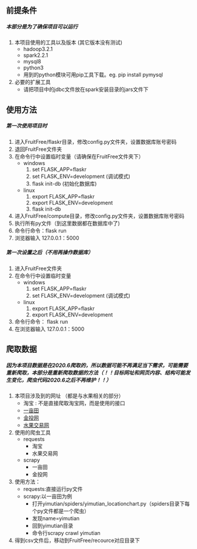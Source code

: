 ## 前提条件  
##### 本部分是为了确保项目可以运行
1. 本项目使用的工具以及版本 (其它版本没有测试)
    * hadoop3.2.1
    * spark2.2.1
    * mysql8
    * python3
    * 用到的python模块可用pip工具下载。eg. pip install pymysql
2. 必要的扩展工具
    * 请把项目中的jdbc文件放在spark安装目录的jars文件下

## 使用方法
##### 第一次使用项目时
1. 进入FruitFree/flaskr目录，修改config.py文件夹，设置数据库账号密码
2. 退回FruitFree文件夹
3. 在命令行中设置临时变量（请确保在FruitFree文件夹下）
   * windows
        1. set FLASK_APP=flaskr
        2. set FLASK_ENV=development (调试模式)
        3. flask init-db (初始化数据库)
   * linux
        1. export FLASK_APP=flaskr
        2. export FLASK_ENV=development
        3. flask init-db
4. 进入FruitFree/compute目录，修改config.py文件夹，设置数据库账号密码
5. 执行所有py文件（到这里数据都在数据库中了)
6. 命令行命令：flask run 
7. 浏览器输入 127.0.0.1：5000
   
##### 第一次设置之后（不用再操作数据库）
1. 进入FruitFree文件夹
2. 在命令行中设置临时变量
    * windows
        1. set FLASK_APP=flaskr
        2. set FLASK_ENV=development (调试模式)
    * linux
        1. export FLASK_APP=flaskr
        2. export FLASK_ENV=development
3. 命令行命令： flask run
4. 在浏览器输入 127.0.0.1：5000  
## 爬取数据
##### 因为本项目数据是在2020.6爬取的，所以数据可能不再满足当下需求，可能需要重新爬取，本部分是重新爬取数据的方法（！！目标网址和网页内容、结构可能发生变化，爬虫代码2020.6之后不再维护！！）  
1. 本项目涉及到的网址 （都是与水果相关的部分）
    * 淘宝 : 不是直接爬取淘宝网，而是使用的接口
    * [一亩田](http://hangqing.ymt.com/chandi_8426_0_-1)
    * [金投网](https://jiage.cngold.org/shuiguo/list_3103_all.html)
    * [水果交易网](https://www.qqsgjy.com/hangqing/list.php?catid=20938)   
2. 使用的爬虫工具
   * requests
        * 淘宝
        * 水果交易网
   * scrapy
        * 一亩田
        * 金投网
3. 使用方法：
   * requests:直接运行py文件
   * scrapy:以一亩田为例
       * 打开yimutian/spiders/yimutian_locationchart.py（spiders目录下每个py文件都是一个爬虫）
       * 发现name=yimutian
       * 回到yimutian目录
       * 命令行scrapy crawl yimutian
4. 得到csv文件后，移动到FruitFree/recource对应目录下